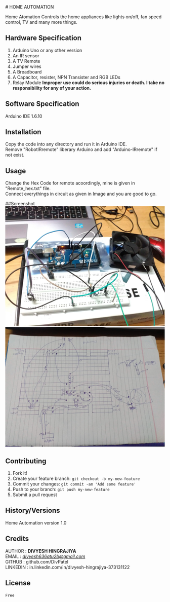 <snippet>
  <content>
# HOME AUTOMATION

Home Atomation Controls the home appliances like lights on/off, fan speed control, TV and many more things.

## Hardware Specification

1. Arduino Uno or any other version
2. An IR sensor
3. A TV Remote
4. Jumper wires
5. A Breadboard
6. A Capacitor, resister, NPN Transister and RGB LEDs
7. Relay Module **Improper use could do serious injuries or death. I take no responsibility for any of your action.**

## Software Specification

Arduino IDE 1.6.10

## Installation

Copy the code into any directory and run it in Arduino IDE.<br />Remove "RobotIRremote" liberary Arduino and add "Arduino-IRremote" if not exist.

## Usage

Change the Hex Code for remote acoordingly, mine is given in "Remote_hex.txt" file.<br />Connect everythings in circuit as given in Image and you are good to go.

##Screenshot
![HomeAimage](/img/ha.jpg?raw=true "Working Model")
![CircuitDiagram](/img/circuit.jpg?raw=true "Circuit Diagram")

## Contributing

1. Fork it!
2. Create your feature branch: `git checkout -b my-new-feature`
3. Commit your changes: `git commit -am 'Add some feature'`
4. Push to your branch: `git push my-new-feature`
5. Submit a pull request

## History/Versions

Home Automation version 1.0

## Credits

AUTHOR : **DIVYESH HINGRAJIYA**<br />
EMAIL : *divyesh636atu2b@gmail.com*<br />
GITHUB : github.com/DivPatel<br />
LINKEDIN : in.linkedin.com/in/divyesh-hingrajiya-373131122

## License

	Free

></content>
  <tabTrigger></tabTrigger>
</snippet>